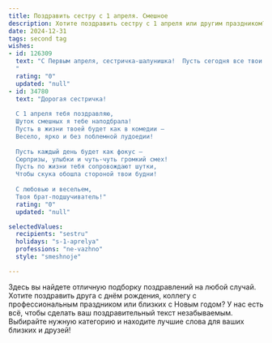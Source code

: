 ```yaml
---
title: Поздравить сестру с 1 апреля. Смешное
description: Хотите поздравить сестру с 1 апреля или другим праздником? Наш ИИ создаст незабываемое поздравление, а вы обязательно выделитесь среди других.  
date: 2024-12-31
tags: second tag
wishes:
- id: 126309
  text: "С Первым апреля, сестричка-шалунишка!  Пусть сегодня все твои шутки будут удачными, а чужие – смешными!  Желаю тебе океан позитива, гору конфет и, конечно же, чтобы никто не подшутил над тобой слишком сильно (хотя,  ты же сама этого хочешь, правда?).  Будь счастлива и не теряй чувства юмора!
  "
  rating: "0"
  updated: "null"
- id: 34780
  text: "Дорогая сестричка!
  
  С 1 апреля тебя поздравляю,
  Шуток смешных я тебе наподбрала!
  Пусть в жизни твоей будет как в комедии —
  Весело, ярко и без поблемной лудоедии!
  
  Пусть каждый день будет как фокус —
  Сюрпризы, улыбки и чуть-чуть громкий смех!
  Пусть по жизни тебя сопровождают шутки,
  Чтобы скука обошла стороной твои будни!
  
  С любовью и весельем,
  Твоя брат-подшучиватель!"
  rating: "0"
  updated: "null"

selectedValues:
  recipients: "sestru"
  holidays: "s-1-aprelya"
  professions: "ne-vazhno"
  style: "smeshnoje"

---
```


Здесь вы найдете отличную подборку поздравлений на любой случай.
Хотите поздравить друга с днём рождения, коллегу с профессиональным праздником или близких с Новым годом? У нас есть всё, чтобы сделать ваш поздравительный текст незабываемым. Выбирайте нужную категорию и находите лучшие слова для ваших близких и друзей!
